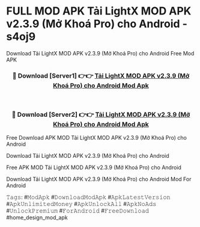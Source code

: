# FULL MOD APK Tải LightX MOD APK v2.3.9 (Mở Khoá Pro) cho Android - s4oj9
Download Tải LightX MOD APK v2.3.9 (Mở Khoá Pro) cho Android Free Mod APK

<div align="center">
<h3>🔴 Download [Server1] 👉👉 <a href="https://apk-comot.site?title=Tải_LightX_MOD_APK_v2.3.9_(Mở_Khoá_Pro)_cho_Android">Tải LightX MOD APK v2.3.9 (Mở Khoá Pro) cho Android Mod Apk</a></h3><br>

<h3>🔴 Download [Server2] 👉👉 <a href="https://apk-comot.site?title=Tải_LightX_MOD_APK_v2.3.9_(Mở_Khoá_Pro)_cho_Android">Tải LightX MOD APK v2.3.9 (Mở Khoá Pro) cho Android Mod Apk</a></h3>
</div>


Free Download APK MOD Tải LightX MOD APK v2.3.9 (Mở Khoá Pro) cho Android

Download Tải LightX MOD APK v2.3.9 (Mở Khoá Pro) cho Android 

Free APK MOD Tải LightX MOD APK v2.3.9 (Mở Khoá Pro) cho Android 

Download Tải LightX MOD APK v2.3.9 (Mở Khoá Pro) cho Android Mod For Android

𝚃𝚊𝚐𝚜: #𝙼𝚘𝚍𝙰𝚙𝚔 #𝙳𝚘𝚠𝚗𝚕𝚘𝚊𝚍𝙼𝚘𝚍𝙰𝚙𝚔 #𝙰𝚙𝚔𝙻𝚊𝚝𝚎𝚜𝚝𝚅𝚎𝚛𝚜𝚒𝚘𝚗 #𝙰𝚙𝚔𝚄𝚗𝚕𝚒𝚖𝚒𝚝𝚎𝚍𝙼𝚘𝚗𝚎𝚢 #𝙰𝚙𝚔𝚄𝚗𝚕𝚘𝚌𝚔𝙰𝚕𝚕 #𝙰𝚙𝚔𝙽𝚘𝙰𝚍𝚜 #𝚄𝚗𝚕𝚘𝚌𝚔𝙿𝚛𝚎𝚖𝚒𝚞𝚖 #𝙵𝚘𝚛𝙰𝚗𝚍𝚛𝚘𝚒𝚍 #𝙵𝚛𝚎𝚎𝙳𝚘𝚠𝚗𝚕𝚘𝚊𝚍 #home_design_mod_apk